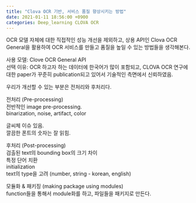 ```yaml
---
title: "Clova OCR 기반, 서비스 품질 향상시키는 방법"
date: 2021-01-11 18:56:00 +0900
categories: Deep_learning CLOVA OCR
---   
```


OCR 모델 자체에 대한 직접적인 성능 개선을 제외하고, 상용 API인 Clova OCR General을 활용하여 OCR 서비스를 만들고 품질을 높일 수 있는 방법들을 생각해본다.    

사용 모델: Clove OCR General API    
선택 이유: OCR 하고자 하는 데이터에 한국어가 많이 포함되고, CLOVA OCR 연구에 대한 paper가 꾸준히 publication되고 있어서 기술적인 측면에서 신뢰하였음.     

우리가 개선할 수 있는 부분은 전처리와 후처리다.    

전처리 (Pre-processing)    
전반적인 image pre-processing.    
binarization, noise, artifact, color    

글씨체 이슈 있음.    
깔끔한 폰트의 숫자는 잘 읽힘.    


후처리 (Post-processing)    
검출된 text의 bounding box의 크기 차이    
특정 단어 치환    
initialization    
text의 type을 고려 (number, string - korean, english)    



모듈화 & 패키징 (making package using modules)    
function들을 통해서 module화를 하고, 파일들을 패키지로 만든다.    
